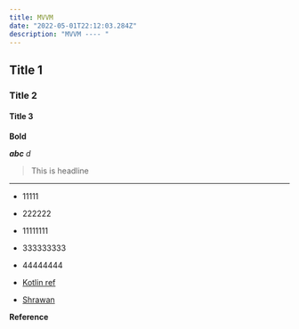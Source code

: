 ```yaml
---
title: MVVM 
date: "2022-05-01T22:12:03.284Z"
description: "MVVM ---- "
---
```



## Title 1

### Title 2

#### Title 3


**Bold**

***abc***
*d*

> This is headline

-----

- 11111
- 222222
- 11111111
- 333333333
- 44444444


- [Kotlin ref](../kotlin-fundamentals)
- [Shrawan](https://www.codewithshrawan.com)


**Reference**